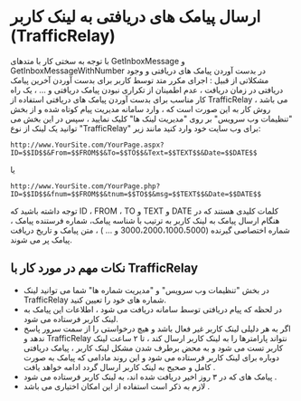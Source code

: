 # ارسال پیامک های دریافتی به لینک کاربر (TrafficRelay)

با توجه به سختی کار با متدهای GetInboxMessage و GetInboxMessageWithNumber در بدست آوردن پیامک های دریافتی و وجود مشکلاتی از قبیل : اجرای مکرر متد توسط کاربر برای بدست آوردن آخرین پیامک دریافتی در زمان دریافت ، عدم اطمینان از تکراری نبودن پیامک دریافتی و ... ، یک راه کار مناسب برای بدست آوردن پیامک های دریافتی استفاده از TrafficRelay می باشد ، روش کار به این صورت است که ، وارد سامانه مدیریت پیام کوتاه شده و از بخش "تنظیمات وب سرویس" بر روی "مدیریت لینک ها" کلیک نماييد ، سپس در این بخش می توانید یک لینک از نوع "TrafficRelay" برای وب سایت خود وارد کنید مانند زیر:

```
http://www.YourSite.com/YourPage.aspx?ID=$$ID$$&From=$$FROM$$&To=$$TO$$&Text=$$TEXT$$&Date=$$DATE$$
```

یا

```
http://www.YourSite.com/YourPage.php?ID=$$ID$$&fnum=$$FROM$$&tnum=$$TO$$&msg=$$TEXT$$&Date=$$DATE$$
```

توجه داشته باشید که ID ، FROM ، TO و TEXT و DATE کلمات کلیدی هستند که در هنگام ارسال پیامک به لینک کاربر به ترتیب با شناسه پیامک، شماره فرستنده پیامک ، شماره اختصاصی گیرنده (3000،2000،1000،5000 و ... )  ، متن پیامک و تاریخ دریافت پیامک پر می شوند.

## نکات مهم در مورد کار با TrafficRelay

- در بخش "تنظیمات وب سرویس" و "مدیریت شماره ها" شما می توانید لینک TrafficRelay شماره های خود را تعیین کنید.
- در لحظه که پیام دریافتی توسط سامانه دریافت می شود ، اطلاعات این پیامک به لینک کاربر فرستاده می شود.
- اگر به هر دلیلی لینک کاربر غیر فعال باشد و هیچ درخواستی را از سمت سرور پاسخ ندهد و TrafficRelay نتواند پارامترها را به لینک کاربر ارسال کند ، تا ۲ ساعت لینک کاربر تست می شود و به محض برطرف شدن مشکل لینک کاربر ، پیامک دریافتی دوباره برای لینک کاربر فرستاده می شود و این روند مادامی که پیامک به صورت کامل و صحیح به لینک کاربر ارسال گردد ادامه خواهد یافت .
- پیامک های که در ۳ روز اخیر دریافت شده اند، به لینک کاربر فرستاده می شود .
- لازم به ذکر است استفاده از این امکان اختیاری می باشد . 